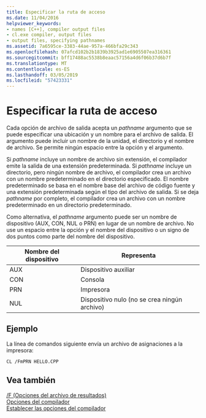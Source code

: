 ```yaml
---
title: Especificar la ruta de acceso
ms.date: 11/04/2016
helpviewer_keywords:
- names [C++], compiler output files
- cl.exe compiler, output files
- output files, specifying pathnames
ms.assetid: 7a6595ce-3383-44ae-957a-466bfa29c343
ms.openlocfilehash: 07afcd102b2b1839b3925ad1e6905507ea316361
ms.sourcegitcommit: bff17488ac5538b8eaac57156a4d6f06b37d6b7f
ms.translationtype: MT
ms.contentlocale: es-ES
ms.lasthandoff: 03/05/2019
ms.locfileid: "57423331"
---
```

# <a name="specifying-the-pathname"></a>Especificar la ruta de acceso

Cada opción de archivo de salida acepta un *pathname* argumento que se puede especificar una ubicación y un nombre para el archivo de salida. El argumento puede incluir un nombre de la unidad, el directorio y el nombre de archivo. Se permite ningún espacio entre la opción y el argumento.

Si *pathname* incluye un nombre de archivo sin extensión, el compilador emite la salida de una extensión predeterminada. Si *pathname* incluye un directorio, pero ningún nombre de archivo, el compilador crea un archivo con un nombre predeterminado en el directorio especificado. El nombre predeterminado se basa en el nombre base del archivo de código fuente y una extensión predeterminada según el tipo del archivo de salida. Si se deja *pathname* por completo, el compilador crea un archivo con un nombre predeterminado en un directorio predeterminado.

Como alternativa, el *pathname* argumento puede ser un nombre de dispositivo (AUX, CON, NUL o PRN) en lugar de un nombre de archivo. No use un espacio entre la opción y el nombre del dispositivo o un signo de dos puntos como parte del nombre del dispositivo.

|Nombre del dispositivo|Representa|
|-----------------|----------------|
|AUX|Dispositivo auxiliar|
|CON|Consola|
|PRN|Impresora|
|NUL|Dispositivo nulo (no se crea ningún archivo)|

## <a name="example"></a>Ejemplo

La línea de comandos siguiente envía un archivo de asignaciones a la impresora:

```
CL /FmPRN HELLO.CPP
```

## <a name="see-also"></a>Vea también

[/F (Opciones del archivo de resultados)](../../build/reference/output-file-f-options.md)<br/>
[Opciones del compilador](../../build/reference/compiler-options.md)<br/>
[Establecer las opciones del compilador](../../build/reference/setting-compiler-options.md)
